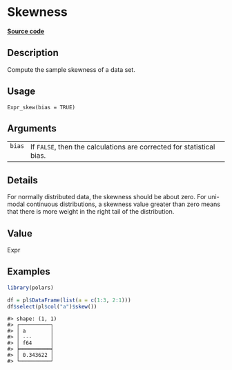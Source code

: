 

# Skewness

[**Source code**](https://github.com/pola-rs/r-polars/tree/main/R/expr__expr.R#L2670)

## Description

Compute the sample skewness of a data set.

## Usage

<pre><code class='language-R'>Expr_skew(bias = TRUE)
</code></pre>

## Arguments

<table>
<tr>
<td style="white-space: nowrap; font-family: monospace; vertical-align: top">
<code id="Expr_skew_:_bias">bias</code>
</td>
<td>
If <code>FALSE</code>, then the calculations are corrected for
statistical bias.
</td>
</tr>
</table>

## Details

For normally distributed data, the skewness should be about zero. For
uni-modal continuous distributions, a skewness value greater than zero
means that there is more weight in the right tail of the distribution.

## Value

Expr

## Examples

``` r
library(polars)

df = pl$DataFrame(list(a = c(1:3, 2:1)))
df$select(pl$col("a")$skew())
```

    #> shape: (1, 1)
    #> ┌──────────┐
    #> │ a        │
    #> │ ---      │
    #> │ f64      │
    #> ╞══════════╡
    #> │ 0.343622 │
    #> └──────────┘
